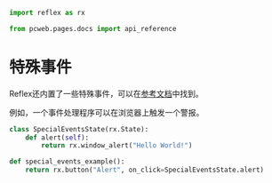 ```python exec
import reflex as rx

from pcweb.pages.docs import api_reference
```

# 特殊事件

Reflex还内置了一些特殊事件，可以在[参考文档]({api_reference.special_events.path})中找到。

例如，一个事件处理程序可以在浏览器上触发一个警报。

```python demo exec
class SpecialEventsState(rx.State):
    def alert(self):
        return rx.window_alert("Hello World!")

def special_events_example():
    return rx.button("Alert", on_click=SpecialEventsState.alert)
```

